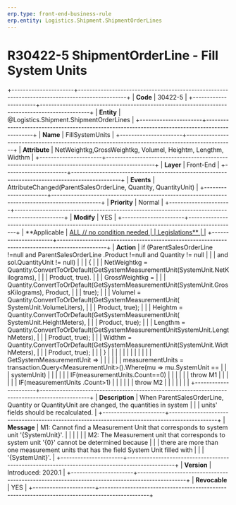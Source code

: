 ```yaml
---
erp.type: front-end-business-rule
erp.entity: Logistics.Shipment.ShipmentOrderLines
---
```


# R30422-5 ShipmentOrderLine - Fill System Units
+----------------------+-----------------------------------------------------------------------------------------------+
| **Code**             | 30422-5                                                                                       |
+----------------------+-----------------------------------------------------------------------------------------------+
| **Entity**           | @Logistics.Shipment.ShipmentOrderLines                                                                             |
+----------------------+-----------------------------------------------------------------------------------------------+
| **Name**             | FillSystemUnits                                                                               |
+----------------------+-----------------------------------------------------------------------------------------------+
| **Attribute**        | NetWeightkg,GrossWeightkg, Volumel, Heightm, Lengthm, Widthm                                  |
+----------------------+-----------------------------------------------------------------------------------------------+
| **Layer**            | Front-End                                                                                     |
+----------------------+-----------------------------------------------------------------------------------------------+
| **Events**           | AttributeChanged(ParentSalesOrderLine, Quantity, QuantityUnit)                                |
+----------------------+-----------------------------------------------------------------------------------------------+
| **Priority**         | Normal                                                                                        |
+----------------------+-----------------------------------------------------------------------------------------------+
| **Modify**           | YES                                                                                           |
+----------------------+-----------------------------------------------------------------------------------------------+
| **Applicable         | [ALL // no condition needed                                                                   |
| Legislations**       | ](https://confluence.erp.net/display/techdoc/Country+Specific+Functionality)                  |
+----------------------+-----------------------------------------------------------------------------------------------+
| **Action**           | if (ParentSalesOrderLine !=null and ParentSalesOrderLine .Product !=null and Quantity != null |
|                      | and sol.QuantityUnit != null)                                                                 |
|                      | {                                                                                             |
|                      | NetWeightkg = Quantity.ConvertToOrDefault(GetSystemMeasurementUnit(SystemUnit.NetKilograms),  |
|                      | Product, true).                                                                               |
|                      | GrossWeightkg =                                                                               |
|                      | Quantity.ConvertToOrDefault(GetSystemMeasurementUnit(SystemUnit.GrossKilograms), Product,     |
|                      | true);                                                                                        |
|                      | Volumel = Quantity.ConvertToOrDefault(GetSystemMeasurementUnit( SystemUnit.VolumeLiters),     |
|                      | Product, true);                                                                               |
|                      | Heightm = Quantity.ConvertToOrDefault(GetSystemMeasurementUnit( SystemUnit.HeightMeters),     |
|                      | Product, true);                                                                               |
|                      | Lengthm = Quantity.ConvertToOrDefault(GetSystemMeasurementUnitSystemUnit.LengthMeters),       |
|                      | Product, true);                                                                               |
|                      | Widthm = Quantity.ConvertToOrDefault(GetSystemMeasurementUnit(SystemUnit.WidthMeters),        |
|                      | Product, true);                                                                               |
|                      | }                                                                                             |
|                      |                                                                                               |
|                      |                                                                                               |
|                      |                                                                                               |
|                      | GetSystemMeasurementUnit =\>                                                                  |
|                      |                                                                                               |
|                      | measurementUnits = transaction.Query\<MeasurementUnit\>().Where(mu =\> mu.SystemUnit ==       |
|                      | systemUnit)                                                                                   |
|                      |                                                                                               |
|                      | IF(measurementUnits.Count==0)                                                                 |
|                      |                                                                                               |
|                      | throw M1                                                                                      |
|                      |                                                                                               |
|                      | IF(measurementUnits .Count\>1)                                                                |
|                      |                                                                                               |
|                      | throw M2                                                                                      |
|                      |                                                                                               |
|                      |                                                                                               |
+----------------------+-----------------------------------------------------------------------------------------------+
| **Description**      | When ParentSalesOrderLine, Quantity or QuantityUnit are changed, the quantities in system     |
|                      | units\' fields should be recalculated.                                                        |
+----------------------+-----------------------------------------------------------------------------------------------+
| **Message**          | M1: Cannot find a Measurement Unit that corresponds to system unit \'{SystemUnit}\'.          |
|                      |                                                                                               |
|                      | M2: The Measurement unit that corresponds to system unit \'{0}\' cannot be determined because |
|                      | there are more than one measurement units that has the field System Unit filled with          |
|                      | \'{SystemUnit}\'.                                                                             |
+----------------------+-----------------------------------------------------------------------------------------------+
| **Version**          | Introduced: 2020.1                                                                            |
+----------------------+-----------------------------------------------------------------------------------------------+
| **Revocable**        | YES                                                                                           |
+----------------------+-----------------------------------------------------------------------------------------------+

  

  

  
